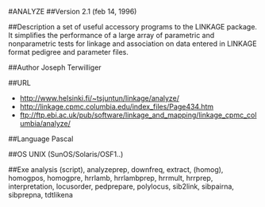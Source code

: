 #ANALYZE
##Version
2.1 (feb 14, 1996)

##Description
a set of useful accessory programs to the LINKAGE package. It simplifies the performance of a large array of parametric and nonparametric tests for linkage and association on data entered in LINKAGE format pedigree and parameter files.

##Author
Joseph Terwilliger

##URL
* http://www.helsinki.fi/~tsjuntun/linkage/analyze/
*  http://linkage.cpmc.columbia.edu/index_files/Page434.htm
* ftp://ftp.ebi.ac.uk/pub/software/linkage_and_mapping/linkage_cpmc_columbia/analyze/

##Language
Pascal

##OS
UNIX (SunOS/Solaris/OSF1..)

##Exe
analysis (script), analyzeprep, downfreq, extract, (homog), homogpos, homogpre, hrrlamb, hrrlambprep, hrrmult, hrrprep, interpretation, locusorder, pedprepare, polylocus, sib2link, sibpairna, sibprepna, tdtlikena

